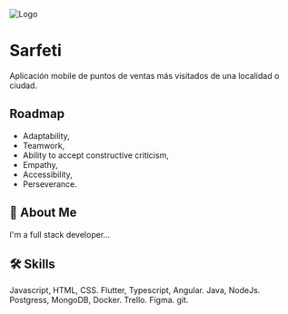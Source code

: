
![Logo](https://encrypted-tbn0.gstatic.com/images?q=tbn:ANd9GcThAOz8RsarSi2BG1T7vhKHOCxYKYckaFjQxg&s)


# Sarfeti

Aplicación mobile de puntos de ventas más visitados de una localidad o ciudad.


## Roadmap

- Adaptability,
- Teamwork,
- Ability to accept constructive criticism,
- Empathy,
- Accessibility,
- Perseverance.


## 🚀 About Me
I'm a full stack developer...


## 🛠 Skills
Javascript, HTML, CSS.
Flutter, Typescript, Angular.
Java, NodeJs.
Postgress, MongoDB, Docker.
Trello.
Figma.
git.

